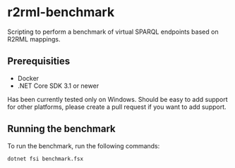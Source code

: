 # r2rml-benchmark
Scripting to perform a benchmark of virtual SPARQL endpoints based on R2RML mappings.

## Prerequisities
* Docker
* .NET Core SDK 3.1 or newer

Has been currently tested only on Windows. Should be easy to add support for other platforms, please create a pull request if you want to add support.

## Running the benchmark
To run the benchmark, run the following commands:
```
dotnet fsi benchmark.fsx
```
